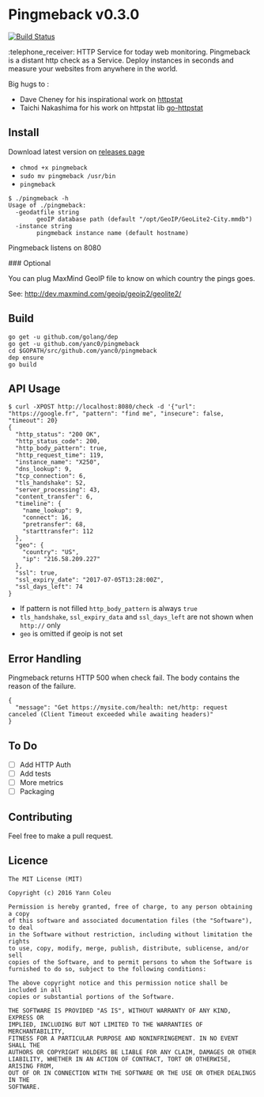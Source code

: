 # Pingmeback v0.3.0
[![Build Status](https://travis-ci.org/yanc0/pingmeback.svg?branch=master)](https://travis-ci.org/yanc0/pingmeback)


 :telephone\_receiver: HTTP Service for today web monitoring. Pingmeback is a
distant http check as a Service. Deploy instances in seconds and measure your
websites from anywhere in the world.

Big hugs to :

* Dave Cheney for his inspirational work on [httpstat](https://github.com/davecheney/httpstat)
* Taichi Nakashima for his work on httpstat lib [go-httpstat](https://github.com/tcnksm/go-httpstat)

## Install

Download latest version on [releases page](https://github.com/yanc0/pingmeback/releases)

- `chmod +x pingmeback`
- `sudo mv pingmeback /usr/bin`
- `pingmeback`

```
$ ./pingmeback -h
Usage of ./pingmeback:
  -geodatfile string
    	geoIP database path (default "/opt/GeoIP/GeoLite2-City.mmdb")
  -instance string
    	pingmeback instance name (default hostname)
```

Pingmeback listens on 8080

### Optional

You can plug MaxMind GeoIP file to know on which country the pings goes.

See: http://dev.maxmind.com/geoip/geoip2/geolite2/

## Build
```shell
go get -u github.com/golang/dep
go get -u github.com/yanc0/pingmeback
cd $GOPATH/src/github.com/yanc0/pingmeback
dep ensure
go build
```

## API Usage

```
$ curl -XPOST http://localhost:8080/check -d '{"url": "https://google.fr", "pattern": "find me", "insecure": false, "timeout": 20}
{
  "http_status": "200 OK",
  "http_status_code": 200,
  "http_body_pattern": true,
  "http_request_time": 119,
  "instance_name": "X250",
  "dns_lookup": 9,
  "tcp_connection": 6,
  "tls_handshake": 52,
  "server_processing": 43,
  "content_transfer": 6,
  "timeline": {
    "name_lookup": 9,
    "connect": 16,
    "pretransfer": 68,
    "starttransfer": 112
  },
  "geo": {
    "country": "US",
    "ip": "216.58.209.227"
  },
  "ssl": true,
  "ssl_expiry_date": "2017-07-05T13:28:00Z",
  "ssl_days_left": 74
}
```

* If pattern is not filled `http_body_pattern` is always `true`
* `tls_handshake`, `ssl_expiry_data` and `ssl_days_left` are not shown when `http://` only
* `geo` is omitted if geoip is not set

## Error Handling

Pingmeback returns HTTP 500 when check fail. The body contains the reason of the failure.

```
{
  "message": "Get https://mysite.com/health: net/http: request canceled (Client Timeout exceeded while awaiting headers)"
}
```

## To Do

- [ ] Add HTTP Auth
- [ ] Add tests
- [ ] More metrics
- [ ] Packaging

## Contributing

Feel free to make a pull request.

## Licence

```
The MIT License (MIT)

Copyright (c) 2016 Yann Coleu

Permission is hereby granted, free of charge, to any person obtaining a copy
of this software and associated documentation files (the "Software"), to deal
in the Software without restriction, including without limitation the rights
to use, copy, modify, merge, publish, distribute, sublicense, and/or sell
copies of the Software, and to permit persons to whom the Software is
furnished to do so, subject to the following conditions:

The above copyright notice and this permission notice shall be included in all
copies or substantial portions of the Software.

THE SOFTWARE IS PROVIDED "AS IS", WITHOUT WARRANTY OF ANY KIND, EXPRESS OR
IMPLIED, INCLUDING BUT NOT LIMITED TO THE WARRANTIES OF MERCHANTABILITY,
FITNESS FOR A PARTICULAR PURPOSE AND NONINFRINGEMENT. IN NO EVENT SHALL THE
AUTHORS OR COPYRIGHT HOLDERS BE LIABLE FOR ANY CLAIM, DAMAGES OR OTHER
LIABILITY, WHETHER IN AN ACTION OF CONTRACT, TORT OR OTHERWISE, ARISING FROM,
OUT OF OR IN CONNECTION WITH THE SOFTWARE OR THE USE OR OTHER DEALINGS IN THE
SOFTWARE.
```
